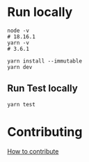 # Run locally

```shell
node -v
# 18.16.1
yarn -v
# 3.6.1
```

```shell
yarn install --immutable
yarn dev
```

## Run Test locally

```shell
yarn test
```

# Contributing

[How to contribute](CONTRIBUTING.md)
